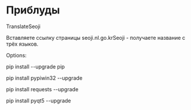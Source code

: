 # Приблуды

TranslateSeoji

Вставляете ссылку страницы seoji.nl.go.krSeoji - получаете название с трёх языков.


Options:

pip install --upgrade pip

pip install pypiwin32 --upgrade

pip install requests --upgrade

pip install pyqt5 --upgrade
